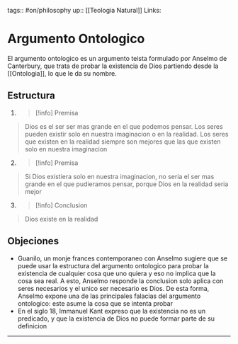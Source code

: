 tags:: #on/philosophy
up:: [[Teologia Natural]]
Links: 
# Argumento Ontologico
El argumento ontologico es un argumento teista formulado por Anselmo de Canterbury, que trata de probar la existencia de Dios partiendo desde la [[Ontologia]], lo que le da su nombre.

## Estructura
1. > [!info] Premisa
> Dios es el ser ser mas grande en el que podemos pensar.
> Los seres pueden existir solo en nuestra imaginacion o en la realidad.
> Los seres que existen en la realidad siempre son mejores que las que existen solo en nuestra imaginacion

2. > [!info] Premisa
> Si Dios existiera solo en nuestra imaginacion, no seria el ser mas grande en el que pudieramos pensar, porque Dios en la realidad seria mejor

3. > [!info] Conclusion
> Dios existe en la realidad

## Objeciones
- Guanilo, un monje frances contemporaneo con Anselmo sugiere que se puede usar la estructura del argumento ontologico para probar la existencia de cualquier cosa que uno quiera y eso no implica que la cosa sea real. A esto, Anselmo responde la conclusion solo aplica con seres necesarios y el unico ser necesario es Dios. De esta forma, Anselmo expone una de las principales falacias del argumento ontologico: este asume la cosa que se intenta probar
- En el siglo 18, Immanuel Kant expreso que la existencia no es un predicado, y que la existencia de Dios no puede formar parte de su definicion
___
